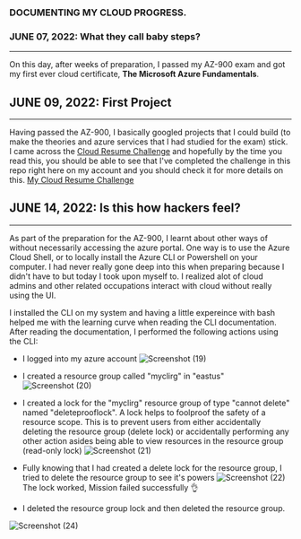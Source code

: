 ### DOCUMENTING MY CLOUD PROGRESS.

<!--
**ay099/ay099** is a ✨ _special_ ✨ repository because its `README.md` (this file) appears on your GitHub profile.

Here are some ideas to get you started:

- 🔭 I’m currently working on ...
- 🌱 I’m currently learning ...
- 👯 I’m looking to collaborate on ...
- 🤔 I’m looking for help with ...
- 💬 Ask me about ...
- 📫 How to reach me: ...
- 😄 Pronouns:  
- ⚡ Fun fact: ...
-->

### JUNE 07, 2022: What they call baby steps?
--- 
On this day, after weeks of preparation, I passed my AZ-900 exam and got my first ever cloud certificate, **The Microsoft Azure Fundamentals**. 

## JUNE 09, 2022: First Project
---
Having passed the AZ-900, I basically googled projects that I could build (to make the theories and azure services that I had studied for the exam) stick. I came across the [Cloud Resume Challenge](https://cloudresumechallenge.dev/) and hopefully by the time you read this, you should be able to see that I've completed the challenge in this repo right here on my account and you should check it for more details on this. [My Cloud Resume Challenge](https://github.com/ay099/my-azure-resume)

## JUNE 14, 2022: Is this how hackers feel?
---
As part of the preparation for the AZ-900, I learnt about other ways of without necessarily accessing the azure portal. One way is to use the Azure Cloud Shell, or to locally install the Azure CLI or Powershell on your computer. I had never really gone deep into this when preparing because I didn't have to but today I took upon myself to. I realized alot of cloud admins and other related occupations interact with cloud without really using the UI.

I installed the CLI on my system and having a little expereince with bash helped me with the learning curve when reading the CLI documentation. After reading the documentation, I performed the following actions using the CLI:

- I logged into my azure account
![Screenshot (19)](https://user-images.githubusercontent.com/75920830/173904789-a12e31f9-a3a8-419b-ae91-ecc65986919d.png)

- I created a resource group called "myclirg" in "eastus"
![Screenshot (20)](https://user-images.githubusercontent.com/75920830/173905560-b308c60a-303a-4372-806b-98b1e44cf4e2.png)

- I created a lock for the "myclirg" resource group of type "cannot delete" named "deleteprooflock". A lock helps to foolproof the safety of a resource scope. This is to prevent users from either accidentally deleting the resource group (delete lock) or accidentally performing any other action asides being able to view resources in the resource group (read-only lock)
![Screenshot (21)](https://user-images.githubusercontent.com/75920830/173906670-380121ae-841f-4d65-9ab9-d1ff352ca20c.png)

- Fully knowing that I had created a delete lock for the resource group, I tried to delete the resource group to see it's powers
![Screenshot (22)](https://user-images.githubusercontent.com/75920830/173907460-397ced8f-8720-4b0d-ba92-c72f5aa1309a.png)
The lock worked, Mission failed successfully 👌

- I deleted the resource group lock and then deleted the resource group.

![Screenshot (24)](https://user-images.githubusercontent.com/75920830/173908349-686f3556-83a1-4dc7-b213-7ec2c6ae383b.png)




